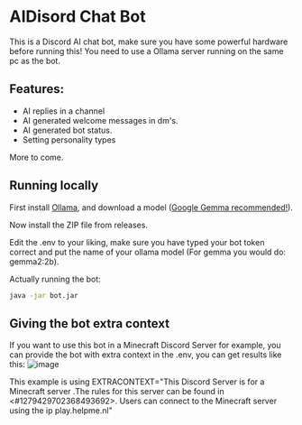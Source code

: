 # AIDisord Chat Bot
This is a Discord AI chat bot, make sure you have some powerful hardware before running this! You need to use a Ollama server running on the same pc as the bot.

## Features:
- AI replies in a channel
- AI generated welcome messages in dm's.
- AI generated bot status.
- Setting personality types

More to come.

## Running locally

First install [Ollama](https://ollama.com/), and download a model ([Google Gemma recommended!](https://ollama.com/library/gemma2)).

Now install the ZIP file from releases.

Edit the .env to your liking, make sure you have typed your bot token correct and put the name of your ollama model (For gemma you would do: gemma2:2b).


Actually running the bot:
```bash
java -jar bot.jar
```


## Giving the bot extra context

If you want to use this bot in a Minecraft Discord Server for example, you can provide the bot with extra context in the .env, you can get results like this:
![image](https://github.com/user-attachments/assets/f607269c-3738-435e-8a94-19e35c0093a5)

This example is using EXTRACONTEXT="This Discord Server is for a Minecraft server .The rules for this server can be found in <#1279429702368493692>. Users can connect to the Minecraft server using the ip play.helpme.nl"


